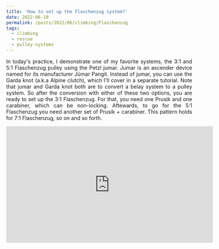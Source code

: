 ```yaml
---
title: 'How to set up the Flaschenzug system?'
date: 2022-06-10
permalink: /posts/2022/06/climbing/Flaschenzug
tags:
  - climbing
  - rescue
  - pulley-systems
---
```

<p align="justify">
In today's practice, I demonstrate one of my favorite systems, the 3:1 and 5:1 Flaschenzug pulley using the Petzl jumar. Jumar is an ascender device named for its manufacturer Jümar Pangit. Instead of jumar, you can use the Garda knot (a.k.a Alpine clutch), which I'll cover in a separate tutorial. Note that jumar and Garda knot both are to convert a belay system to a pulley system. So after the conversion with either of these two options, you are ready to set up the 3:1 Flaschenzug. For that, you need one Prusik and one carabiner, which can be non-locking. Aftewards, to go for the 5:1 Flaschenzug you need another set of Prusik + carabiner. This pattern holds for 7:1 Flaschenzug, so on and so forth.
<p>
<iframe width="560" height="315" src="https://www.youtube.com/embed/w2BuZ2B-iG4" title="YouTube video player" frameborder="0" allow="accelerometer; autoplay; clipboard-write; encrypted-media; gyroscope; picture-in-picture" allowfullscreen></iframe>
